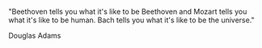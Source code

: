 "Beethoven tells you what it's like to be Beethoven and Mozart tells you what it's like to be human. Bach tells you what it's like to be the universe."

<span>Douglas Adams</span>
